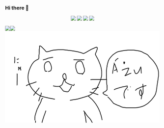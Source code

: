 ### Hi there 👋
<p style="text-align: center"><a href="https://twitter.com/yamaneko717"><img src="https://img.shields.io/static/v1?label=&message=Azu0925&color=blue&style=flat-square&logo=twitter&logoColor=white"></a> <a href="https://www.instagram.com/azu_azu_0925"><img src="https://img.shields.io/static/v1?label=&message=azu_azu_0925&color=ff69b4&style=flat-square&logo=instagram&logoColor=white"></a> <a href="https://qiita.com/yamaneko717"><img src="https://img.shields.io/static/v1?label=&message=yamaneko717&color=55C500&style=flat-square&logo=qiita&logoColor=white"></a> <a href="https://discord.com/app"><img src="https://img.shields.io/static/v1?label=&message=%C3%80%C5%BCu&color=6F85D3&style=flat-square&logo=discord&logoColor=white"></a><p>
<a href="https://github.com/anuraghazra/github-readme-stats">
  <img align="left" src="https://github-readme-stats.vercel.app/api?username=Azu0925&show_icons=true&theme=dark&count_private=true" />
</a>
<a href="https://github.com/anuraghazra/github-readme-stats">
  <img align="left" src="https://github-readme-stats.vercel.app/api/top-langs/?username=Azu0925&theme=dark&langs_count=10&layout=compact" />
</a>
<p><img src="./img/cat.png" style="height: 300px"></p>